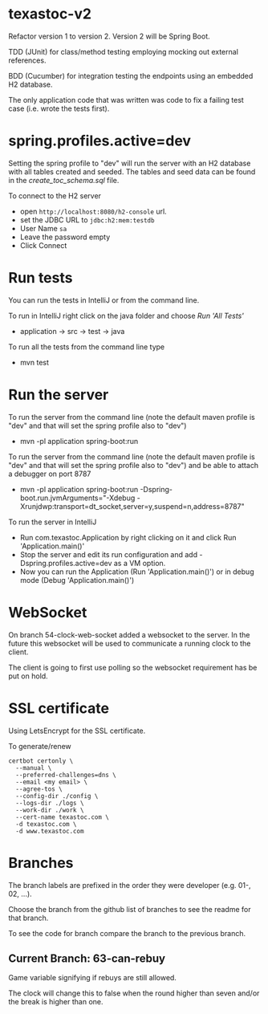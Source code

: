 # texastoc-v2
Refactor version 1 to version 2. Version 2 will be Spring Boot.

TDD (JUnit) for class/method testing employing mocking out external references.

BDD (Cucumber) for integration testing the endpoints using an embedded H2 database.

The only application code that was written was code to fix a failing test case (i.e. wrote the tests first).

# spring.profiles.active=dev
Setting the spring profile to "dev" will run the server with an H2 database with all tables created
and seeded. The tables and seed data can be found in the *create_toc_schema.sql* file.

To connect to the H2 server
* open `http://localhost:8080/h2-console` url.
* set the JDBC URL to `jdbc:h2:mem:testdb`
* User Name `sa`
* Leave the password empty
* Click Connect

# Run tests
You can run the tests in IntelliJ or from the command line.

To run in IntelliJ right click on the java folder and choose _Run 'All Tests'_
* application -> src -> test -> java

To run all the tests from the command line type
* mvn test

# Run the server
To run the server from the command line (note the default maven profile is "dev" and that will set the spring profile also to "dev")
* mvn -pl application spring-boot:run

To run the server from the command line (note the default maven profile is "dev" and that will set the spring profile also to "dev") and be able to attach a debugger on port 8787
* mvn -pl application spring-boot:run -Dspring-boot.run.jvmArguments="-Xdebug -Xrunjdwp:transport=dt_socket,server=y,suspend=n,address=8787"

To run the server in IntelliJ
* Run com.texastoc.Application by right clicking on it and click Run 'Application.main()'
* Stop the server and edit its run configuration and add -Dspring.profiles.active=dev as a VM option.
* Now you can run the Application (Run 'Application.main()') or in debug mode (Debug 'Application.main()')

# WebSocket
On branch 54-clock-web-socket added a websocket to the server. In the future this websocket
will be used to communicate a running clock to the client.

The client is going to first use polling so the websocket requirement has be put on hold.

# SSL certificate
Using LetsEncrypt for the SSL certificate.

To generate/renew

```
certbot certonly \
  --manual \
  --preferred-challenges=dns \
  --email <my email> \
  --agree-tos \
  --config-dir ./config \
  --logs-dir ./logs \
  --work-dir ./work \
  --cert-name texastoc.com \
  -d texastoc.com \
  -d www.texastoc.com
```

# Branches
The branch labels are prefixed in the order they were developer (e.g. 01-, 02, ...).

Choose the branch from the github list of branches to see the readme for that branch.

To see the code for branch compare the branch to the previous branch.

## Current Branch: 63-can-rebuy
Game variable signifying if rebuys are still allowed.

The clock will change this to false when the round higher
than seven and/or the break is higher than one.
